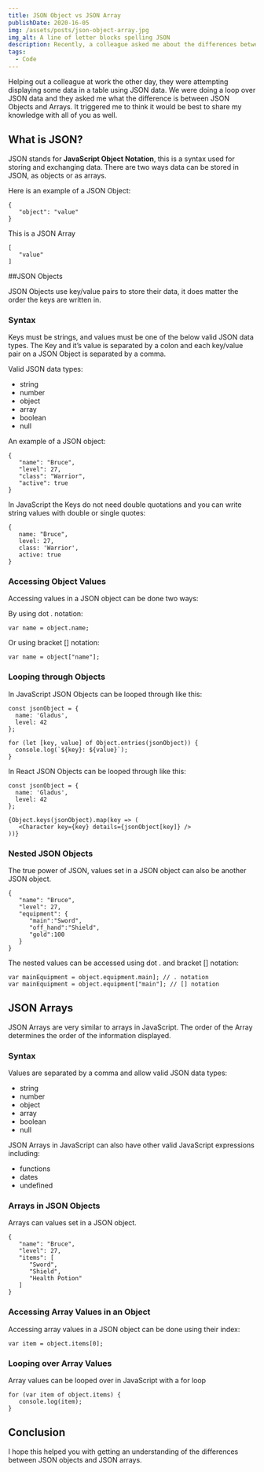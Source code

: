 ```yaml
---
title: JSON Object vs JSON Array
publishDate: 2020-16-05
img: /assets/posts/json-object-array.jpg
img_alt: A line of letter blocks spelling JSON
description: Recently, a colleague asked me about the differences between JSON Objects and Arrays, inspiring me to share this knowledge with everyone.
tags:
  - Code
---
```


Helping out a colleague at work the other day, they were attempting displaying some data in a table using JSON data. We were doing a loop over JSON data and they asked me what the difference is between JSON Objects and Arrays. It triggered me to think it would be best to share my knowledge with all of you as well.

## What is JSON?

JSON stands for **JavaScript Object Notation**, this is a syntax used for storing and exchanging data. There are two ways data can be stored in JSON, as objects or as arrays.

Here is an example of a JSON Object:

```
{
   "object": "value"
}
```

This is a JSON Array

```
[ 
   "value"
]
```


##JSON Objects

JSON Objects use key/value pairs to store their data, it does matter the order the keys are written in.

### Syntax

Keys must be strings, and values must be one of the below valid JSON data types. The Key and it’s value is separated by a colon and each key/value pair on a JSON Object is separated by a comma.

Valid JSON data types:

- string
- number
- object
- array
- boolean
- null

An example of a JSON object:

```
{ 
   "name": "Bruce", 
   "level": 27, 
   "class": "Warrior",
   "active": true
}
```

In JavaScript the Keys do not need double quotations and you can write string values with double or single quotes:

```
{ 
   name: "Bruce", 
   level: 27, 
   class: 'Warrior',
   active: true
}
```

### Accessing Object Values

Accessing values in a JSON object can be done two ways:

By using dot . notation:

```
var name = object.name;
```

Or using bracket [] notation:

```
var name = object["name"];
```

### Looping through Objects

In JavaScript JSON Objects can be looped through like this:

```
const jsonObject = {
  name: 'Gladus',
  level: 42
};

for (let [key, value] of Object.entries(jsonObject)) {
  console.log(`${key}: ${value}`);
}
```

In React JSON Objects can be looped through like this:
```
const jsonObject = {
  name: 'Gladus',
  level: 42
};

{Object.keys(jsonObject).map(key => (
   <Character key={key} details={jsonObject[key]} />
))}
```

### Nested JSON Objects

The true power of JSON, values set in a JSON object can also be another JSON object.

```
{
   "name": "Bruce", 
   "level": 27, 
   "equipment": {
      "main":"Sword",
      "off_hand":"Shield",
      "gold":100
   }
}
```

The nested values can be accessed using dot . and bracket [] notation:

```
var mainEquipment = object.equipment.main]; // . notation
var mainEquipment = object.equipment["main"]; // [] notation
```

## JSON Arrays

JSON Arrays are very similar to arrays in JavaScript. The order of the Array determines the order of the information displayed.

### Syntax

Values are separated by a comma and allow valid JSON data types:

- string
- number
- object
- array
- boolean
- null

JSON Arrays in JavaScript can also have other valid JavaScript expressions including:

- functions
- dates
- undefined

### Arrays in JSON Objects

Arrays can values set in a JSON object.

```
{
   "name": "Bruce", 
   "level": 27, 
   "items": [
      "Sword",
      "Shield",
      "Health Potion"
   ]
}
```

### Accessing Array Values in an Object

Accessing array values in a JSON object can be done using their index:

```
var item = object.items[0];
```

### Looping over Array Values

Array values can be looped over in JavaScript with a for loop

```
for (var item of object.items) {
   console.log(item);
}
```

## Conclusion

I hope this helped you with getting an understanding of the differences between JSON objects and JSON arrays.